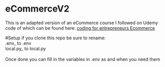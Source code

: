 # eCommerceV2
This is an adapted version of an eCommerce course I followed on Udemy <br>
code of which can be found here: [coding for entrepreneurs Ecommerce](https://github.com/codingforentrepreneurs/eCommerce)

#Setup
if you clone this repo be sure to rename: <br>
.env_ to .env <br>
local.py_ to local.py <br>
<br>
Once done you can fill in the variables in .env as and when you need them
